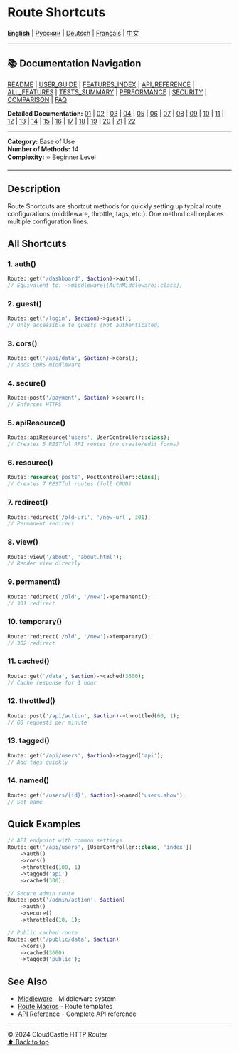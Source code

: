 # Route Shortcuts

[**English**](10_ROUTE_SHORTCUTS.md) | [Русский](../../ru/features/10_ROUTE_SHORTCUTS.md) | [Deutsch](../../de/features/10_ROUTE_SHORTCUTS.md) | [Français](../../fr/features/10_ROUTE_SHORTCUTS.md) | [中文](../../zh/features/10_ROUTE_SHORTCUTS.md)

---

## 📚 Documentation Navigation

[README](../../README.md) | [USER_GUIDE](../USER_GUIDE.md) | [FEATURES_INDEX](../FEATURES_INDEX.md) | [API_REFERENCE](../API_REFERENCE.md) | [ALL_FEATURES](../ALL_FEATURES.md) | [TESTS_SUMMARY](../TESTS_SUMMARY.md) | [PERFORMANCE](../PERFORMANCE_ANALYSIS.md) | [SECURITY](../SECURITY_REPORT.md) | [COMPARISON](../COMPARISON.md) | [FAQ](../FAQ.md)

**Detailed Documentation:** [01](01_BASIC_ROUTING.md) | [02](02_ROUTE_PARAMETERS.md) | [03](03_ROUTE_GROUPS.md) | [04](04_RATE_LIMITING.md) | [05](05_IP_FILTERING.md) | [06](06_MIDDLEWARE.md) | [07](07_NAMED_ROUTES.md) | [08](08_TAGS.md) | [09](09_HELPER_FUNCTIONS.md) | [10](10_ROUTE_SHORTCUTS.md) | [11](11_ROUTE_MACROS.md) | [12](12_URL_GENERATION.md) | [13](13_EXPRESSION_LANGUAGE.md) | [14](14_CACHING.md) | [15](15_PLUGINS.md) | [16](16_LOADERS.md) | [17](17_PSR_SUPPORT.md) | [18](18_ACTION_RESOLVER.md) | [19](19_STATISTICS.md) | [20](20_SECURITY.md) | [21](21_EXCEPTIONS.md) | [22](22_CLI_TOOLS.md)

---

**Category:** Ease of Use  
**Number of Methods:** 14  
**Complexity:** ⭐ Beginner Level

---

## Description

Route Shortcuts are shortcut methods for quickly setting up typical route configurations (middleware, throttle, tags, etc.). One method call replaces multiple configuration lines.

## All Shortcuts

### 1. auth()
```php
Route::get('/dashboard', $action)->auth();
// Equivalent to: ->middleware([AuthMiddleware::class])
```

### 2. guest()
```php
Route::get('/login', $action)->guest();
// Only accessible to guests (not authenticated)
```

### 3. cors()
```php
Route::get('/api/data', $action)->cors();
// Adds CORS middleware
```

### 4. secure()
```php
Route::post('/payment', $action)->secure();
// Enforces HTTPS
```

### 5. apiResource()
```php
Route::apiResource('users', UserController::class);
// Creates 5 RESTful API routes (no create/edit forms)
```

### 6. resource()
```php
Route::resource('posts', PostController::class);
// Creates 7 RESTful routes (full CRUD)
```

### 7. redirect()
```php
Route::redirect('/old-url', '/new-url', 301);
// Permanent redirect
```

### 8. view()
```php
Route::view('/about', 'about.html');
// Render view directly
```

### 9. permanent()
```php
Route::redirect('/old', '/new')->permanent();
// 301 redirect
```

### 10. temporary()
```php
Route::redirect('/old', '/new')->temporary();
// 302 redirect
```

### 11. cached()
```php
Route::get('/data', $action)->cached(3600);
// Cache response for 1 hour
```

### 12. throttled()
```php
Route::post('/api/action', $action)->throttled(60, 1);
// 60 requests per minute
```

### 13. tagged()
```php
Route::get('/api/users', $action)->tagged('api');
// Add tags quickly
```

### 14. named()
```php
Route::get('/users/{id}', $action)->named('users.show');
// Set name
```

## Quick Examples

```php
// API endpoint with common settings
Route::get('/api/users', [UserController::class, 'index'])
    ->auth()
    ->cors()
    ->throttled(100, 1)
    ->tagged('api')
    ->cached(300);

// Secure admin route
Route::post('/admin/action', $action)
    ->auth()
    ->secure()
    ->throttled(10, 1);

// Public cached route
Route::get('/public/data', $action)
    ->cors()
    ->cached(3600)
    ->tagged('public');
```

## See Also

- [Middleware](06_MIDDLEWARE.md) - Middleware system
- [Route Macros](11_ROUTE_MACROS.md) - Route templates
- [API Reference](../API_REFERENCE.md) - Complete API reference

---

© 2024 CloudCastle HTTP Router  
[⬆ Back to top](#route-shortcuts)